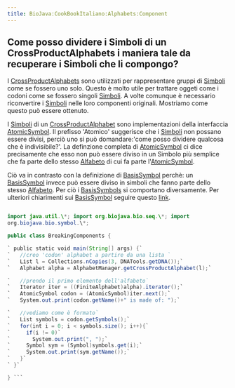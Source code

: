 ```yaml
---
title: BioJava:CookBookItaliano:Alphabets:Component
---
```


Come posso dividere i Simboli di un CrossProductAlphabets i maniera tale da recuperare i Simboli che li compongo?
-----------------------------------------------------------------------------------------------------------------

I
[CrossProductAlphabets](Biojava:Cookbook:Alphabets:CrossProduct "wikilink")
sono utilizzati per rappresentare gruppi di
[Simboli](http://www.biojava.org/docs/api14/org/biojava/bio/symbol/Symbol.html)
come se fossero uno solo. Questo è molto utile per trattare oggeti come
i codoni come se fossero singoli
[Simboli](http://www.biojava.org/docs/api14/org/biojava/bio/symbol/Symbol.html).
A volte comunque è necessario riconvertire i
[Simboli](http://www.biojava.org/docs/api14/org/biojava/bio/symbol/Symbol.html)
nelle loro componenti originali. Mostriamo come questo può essere
ottenuto.

I
[Simboli](http://www.biojava.org/docs/api14/org/biojava/bio/symbol/Symbol.html)
di un
[CrossProductAlphabet](Biojava:Cookbook:Alphabets:CrossProduct "wikilink")
sono implementazioni della interfaccia
[AtomicSymbol](http://www.biojava.org/docs/api14/org/biojava/bio/symbol/AtomicSymbol.html).
Il prefisso 'Atomico' suggerisce che i
[Simboli](http://www.biojava.org/docs/api14/org/biojava/bio/symbol/Symbol.html)
non possano essere divisi, perciò uno si può domandare:'come posso
dividere qualcosa che è indivisibile?'. La definzione completa di
[AtomicSymbol](http://www.biojava.org/docs/api14/org/biojava/bio/symbol/AtomicSymbol.html)
ci dice precisamente che esso non può essere diviso in un Simbolo più
semplice che fa parte dello stesso
[Alfabeto](http://www.biojava.org/docs/api14/org/biojava/bio/symbol/Alphabet.html)
di cui fa parte
l'[AtomicSymbol](http://www.biojava.org/docs/api14/org/biojava/bio/symbol/AtomicSymbol.html).

Ciò va in contrasto con la definizione di
[BasisSymbol](http://www.biojava.org/docs/api14/org/biojava/bio/symbol/BasisSymbol.html)
perchè: un
[BasisSymbol](http://www.biojava.org/docs/api14/org/biojava/bio/symbol/BasisSymbol.html)
invece può essere diviso in simboli che fanno parte dello stesso
[Alfabeto](http://www.biojava.org/docs/api14/org/biojava/bio/symbol/Alphabet.html).
Per ciò i
[BasisSymbols](http://www.biojava.org/docs/api14/org/biojava/bio/symbol/BasisSymbol.html)
si comportano diversamente. Per ulteriori chiarimenti sui
[BasisSymbol](http://www.biojava.org/docs/api14/org/biojava/bio/symbol/BasisSymbol.html)
seguire questo
[link](http://www.biojava.org/docs/api14/org/biojava/bio/symbol/BasisSymbol.html).

```java package biojava\_in\_anger;

import java.util.\*; import org.biojava.bio.seq.\*; import
org.biojava.bio.symbol.\*;

public class BreakingComponents {

` public static void main(String[] args) {`  
`   //creo 'codon' alphabet a partire da una lista `  
`   List l = Collections.nCopies(3, DNATools.getDNA());`  
`   Alphabet alpha = AlphabetManager.getCrossProductAlphabet(l);`

`   //prendo il primo elemento dell'alfabeto`  
`   Iterator iter = ((FiniteAlphabet)alpha).iterator();`  
`   AtomicSymbol codon = (AtomicSymbol)iter.next();`  
`   System.out.print(codon.getName()+" is made of: ");`

`   //vediamo come è formato`  
`   List symbols = codon.getSymbols();`  
`   for(int i = 0; i < symbols.size(); i++){`  
`     if(i != 0)`  
`       System.out.print(", ");`  
`     Symbol sym = (Symbol)symbols.get(i);`  
`     System.out.print(sym.getName());`  
`   }`  
` }`

} ```
